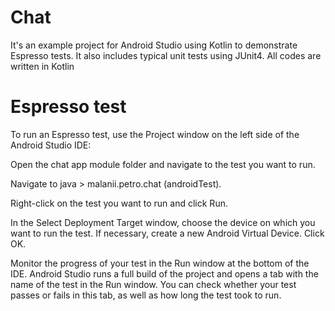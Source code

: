 # Chat
It's an example project for Android Studio using Kotlin to demonstrate Espresso tests. It also includes typical unit tests using JUnit4. All codes are written in Kotlin

# Espresso test
To run an Espresso test, use the Project  window on the left side of the Android Studio IDE:

Open the chat app module folder and navigate to the test you want to run. 

Navigate to java > malanii.petro.chat (androidTest).

Right-click on the test you want to run and click Run.

In the Select Deployment Target window, choose the device on which you want to run the test. If necessary, create a new Android Virtual Device. Click OK.

Monitor the progress of your test in the Run window at the bottom of the IDE. Android Studio runs a full build of the project and opens a tab with the name of the test in the Run window. You can check whether your test passes or fails in this tab, as well as how long the test took to run.
